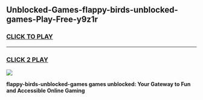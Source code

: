 
## Unblocked-Games-flappy-birds-unblocked-games-Play-Free-y9z1r
<h3>
<a href="https://premium76.site?title=flappy-birds-unblocked-games&ref=18A">CLICK TO PLAY</a></h3>
<hr>

<h3>
<a href="https://premium76.site?title=flappy-birds-unblocked-games&ref=18A">CLICK 2 PLAY</a>
  
</h3>

<a href="https://premium76.site?title=flappy-birds-unblocked-games&ref=18A"><img src="https://clearcache.store/games.png"></a>


**flappy-birds-unblocked-games games unblocked: Your Gateway to Fun and Accessible Online Gaming**

